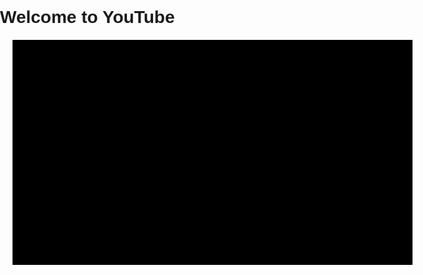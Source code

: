 <!DOCTYPE html>
<html lang="en">
<head>
  <meta charset="UTF-8">
  <meta name="viewport" content="width=device-width, initial-scale=1.0">
  <title>YouTube</title>
  <style>
    body {
      font-family: Arial, sans-serif;
      margin: 0;
      padding: 0;
    }

    #header {
      background-color: #ff0000;
      color: #ffffff;
      padding: 10px;
      text-align: center;
    }

    #content {
      margin: 20px;
    }

    #video-container {
      width: 640px;
      height: 360px;
      margin: 0 auto;
      background-color: #000000;
    }

    #video-title {
      font-size: 18px;
      font-weight: bold;
      margin: 10px 0;
    }

    #video-description {
      font-size: 14px;
      margin-bottom: 20px;
    }

    #comments {
      margin-top: 20px;
    }

    .comment {
      margin-bottom: 10px;
      border-bottom: 1px solid #cccccc;
      padding-bottom: 10px;
    }

    .comment-author {
      font-weight: bold;
    }

    .comment-text {
      font-size: 14px;
    }
  </style>
</head>
<body>
  <div id="header">
    <h1>Welcome to YouTube</h1>
  </div>
  <div id="content">
    <div id="video-container">
      <!-- Aqui você pode inserir o código do player de vídeo -->
   
   
